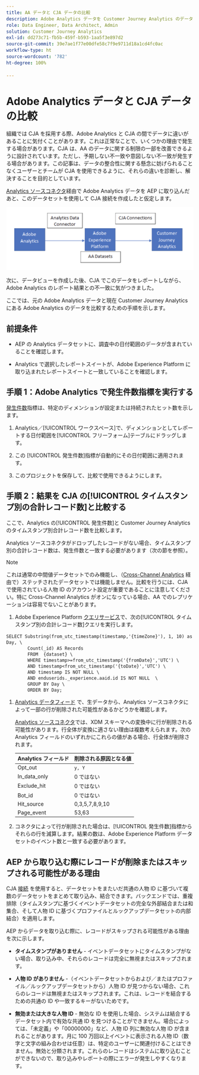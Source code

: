 ```yaml
---
title: AA データと CJA データの比較
description: Adobe Analytics データを Customer Journey Analytics のデータと比較する方法を学ぶ
role: Data Engineer, Data Architect, Admin
solution: Customer Journey Analytics
exl-id: dd273c71-fb5b-459f-b593-1aa5f3e897d2
source-git-commit: 39e7ae1f77e00dfe58c7f9e9711d18a1cd4fc0ac
workflow-type: ht
source-wordcount: '782'
ht-degree: 100%

---
```


# Adobe Analytics データと CJA データの比較

組織では CJA を採用する際、Adobe Analytics と CJA の間でデータに違いがあることに気付くことがあります。これは正常なことで、いくつかの理由で発生する場合があります。CJA は、AA のデータに関する制限の一部を改善できるように設計されています。ただし、予期しない不一致や意図しない不一致が発生する場合があります。この記事は、データの整合性に関する懸念に妨げられることなくユーザーとチームが CJA を使用できるように、それらの違いを診断し、解決することを目的としています。

[Analytics ソースコネクタ](https://experienceleague.adobe.com/docs/experience-platform/sources/ui-tutorials/create/adobe-applications/analytics.html?lang=ja)経由で Adobe Analytics データを AEP に取り込んだあと、このデータセットを使用して CJA 接続を作成したと仮定します。

![データフロー](assets/compare.png)

次に、データビューを作成した後、CJA でこのデータをレポートしながら、Adobe Analytics のレポート結果との不一致に気がつきました。

ここでは、元の Adobe Analytics データと現在 Customer Journey Analytics にある Adobe Analytics のデータを比較するための手順を示します。

## 前提条件 

* AEP の Analytics データセットに、調査中の日付範囲のデータが含まれていることを確認します。

* Analytics で選択したレポートスイートが、Adobe Experience Platform に取り込まれたレポートスイートと一致していることを確認します。

## 手順 1：Adobe Analytics で発生件数指標を実行する

[発生件数](https://experienceleague.adobe.com/docs/analytics/components/metrics/occurrences.html?lang=ja)指標は、特定のディメンションが設定または持続されたヒット数を示します。

1. Analytics／[!UICONTROL ワークスペース]で、ディメンションとしてレポートする日付範囲を[!UICONTROL フリーフォーム]テーブルにドラッグします。

1. この [!UICONTROL 発生件数]指標が自動的にその日付範囲に適用されます。

1. このプロジェクトを保存して、比較で使用できるようにします。

## 手順 2：結果を CJA の[!UICONTROL タイムスタンプ別の合計レコード数]と比較する

ここで、Analytics の[!UICONTROL 発生件数]と Customer Journey Analytics のタイムスタンプ別合計レコード数を比較します。

Analytics ソースコネクタがドロップしたレコードがない場合、タイムスタンプ別の合計レコード数は、発生件数と一致する必要があります（次の節を参照）。

>[!NOTE]
>
>これは通常の中間値データセットでのみ機能し、（[Cross-Channel Analytics](/help/connections/cca/overview.md) 経由で）ステッチされたデータセットでは機能しません。比較を行うには、CJA で使用されている人物 ID のアカウント設定が重要であることに注意してください。特に Cross-Channel Analytics がオンになっている場合、AA でのレプリケーションは容易でないことがあります。

1. Adobe Experience Platform [クエリサービス](https://experienceleague.adobe.com/docs/experience-platform/query/best-practices/adobe-analytics.html?lang=ja)で、次の[!UICONTROL タイムスタンプ別の合計レコード数]クエリを実行します。

```
SELECT Substring(from_utc_timestamp(timestamp,'{timeZone}'), 1, 10) as Day, \ 
        Count(_id) AS Records 
        FROM  {dataset} \ 
        WHERE timestamp>=from_utc_timestamp('{fromDate}','UTC') \ 
        AND timestamp<from_utc_timestamp('{toDate}','UTC') \ 
        AND timestamp IS NOT NULL \ 
        AND enduserids._experience.aaid.id IS NOT NULL  \ 
        GROUP BY Day \ 
        ORDER BY Day; 
```

1. [Analytics データフィード](https://experienceleague.adobe.com/docs/analytics/export/analytics-data-feed/data-feed-contents/datafeeds-reference.html?lang=ja) で、生データから、Analytics ソースコネクタによって一部の行が削除された可能性があるかどうかを確認します。

   [Analytics ソースコネクタ](https://experienceleague.adobe.com/docs/experience-platform/sources/ui-tutorials/create/adobe-applications/analytics.html?lang=ja)では、XDM スキーマへの変換中に行が削除される可能性があります。行全体が変換に適さない理由は複数考えられます。次の Analytics フィールドのいずれかにこれらの値がある場合、行全体が削除されます。

   | Analytics フィールド | 削除される原因となる値 |
   | --- | --- |
   | Opt_out | `y, Y` |
   | In_data_only | 0 ではない |
   | Exclude_hit | 0 ではない |
   | Bot_id | 0 ではない |
   | Hit_source | 0,3,5,7,8,9,10 |
   | Page_event | 53,63 |

1. コネクタによって行が削除された場合は、[!UICONTROL 発生件数]指標からそれらの行を減算します。結果の数は、Adobe Experience Platform データセットのイベント数と一致する必要があります。

## AEP から取り込む際にレコードが削除またはスキップされる可能性がある理由

CJA [接続](/help/connections/create-connection.md) を使用すると、データセットをまたいだ共通の人物 ID に基づいて複数のデータセットをまとめて取り込み、結合できます。バックエンドでは、重複排除（タイムスタンプに基づくイベントデータセットの完全な外部結合または和集合、そして人物 ID に基づくプロファイルとルックアップデータセットの内部結合）を適用します。

AEP からデータを取り込む際に、レコードがスキップされる可能性がある理由を次に示します。

* **タイムスタンプがありません** - イベントデータセットにタイムスタンプがない場合、取り込み中、それらのレコードは完全に無視またはスキップされます。

* **人物 ID がありません** -（イベントデータセットからおよび／またはプロファイル／ルックアップデータセットから）人物 ID が見つからない場合、これらのレコードは無視またはスキップされます。これは、レコードを結合するための共通の ID や一致するキーがないためです。

* **無効または大きな人物 ID** - 無効な ID を使用した場合、システムは結合するデータセット内で有効な共通 ID を見つけることができません。場合によっては、「未定義」や「00000000」など、人物 ID 列に無効な人物 ID が含まれることがあります。月に 100 万回以上イベントに表示される人物 ID（数字と文字の組み合わせは任意）は、特定のユーザーに関連付けることはできません。無効と分類されます。これらのレコードはシステムに取り込むことができないので、取り込みやレポートの際にエラーが発生しやすくなります。
